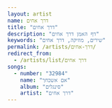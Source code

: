 ```yaml
---
layout: artist
name: דרך אחים
title: "דרך אחים"
description: "דף האמן דרך אחים"
keywords: "שירים, מוזיקה, דרך אחים"
permalink: /artists/דרך-אחים/
redirect_from:
  - /artists/list/דרך אחים
songs:
  - number: "32984"
    name: "אם אשכחך"
    album: "סינגלים"
    artist: "דרך אחים"
---
```

